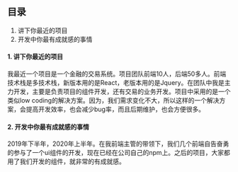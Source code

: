 ## 目录

1. 讲下你最近的项目
2. 开发中你最有成就感的事情

#### 1. 讲下你最近的项目

我最近一个项目是一个金融的交易系统。项目团队前端10人，后端50多人。前端技术栈是多技术栈，新版本用的是React，老版本用的是Jquery。在团队中我是主力开发，主要是负责项目的组件开发，还有交易的业务开发。项目中采用的是一个类似low coding的解决方案。因为，我们需求变化不大，所以这样的一个解决方案，会提高开发效率，也会减少bug率，而且后期维护，也会方便很多。

#### 2. 开发中你最有成就感的事情

2019年下半年，2020年上半年。在我前端主管的带领下，我们几个前端自告奋勇的参与了一个ui组件的开发，现在已经在公司自己的npm上。之后的项目，大家都用了我们开发的组件，就非常的有成就感。
